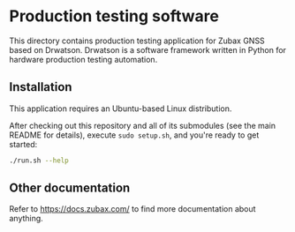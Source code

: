 # Production testing software

This directory contains production testing application for Zubax GNSS based on Drwatson.
Drwatson is a software framework written in Python for hardware production testing automation.

## Installation

This application requires an Ubuntu-based Linux distribution.

After checking out this repository and all of its submodules (see the main README for details),
execute `sudo setup.sh`, and you're ready to get started:

```bash
./run.sh --help
```

## Other documentation

Refer to <https://docs.zubax.com/> to find more documentation about anything.
